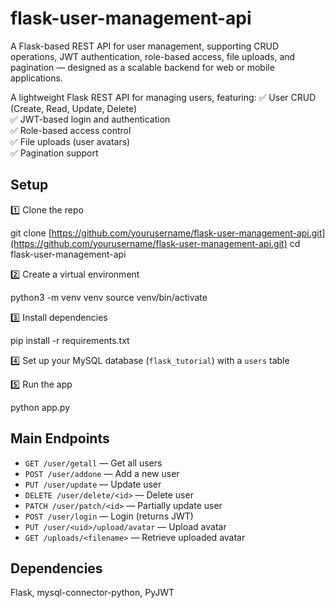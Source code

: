 # flask-user-management-api
A Flask-based REST API for user management, supporting CRUD operations, JWT authentication, role-based access, file uploads, and pagination — designed as a scalable backend for web or mobile applications.


A lightweight Flask REST API for managing users, featuring:
✅ User CRUD (Create, Read, Update, Delete)  
✅ JWT-based login and authentication  
✅ Role-based access control  
✅ File uploads (user avatars)  
✅ Pagination support

## Setup

1️⃣ Clone the repo 

git clone [https://github.com/yourusername/flask-user-management-api.git](https://github.com/yourusername/flask-user-management-api.git)
cd flask-user-management-api


2️⃣ Create a virtual environment  

python3 -m venv venv
source venv/bin/activate


3️⃣ Install dependencies  

pip install -r requirements.txt



4️⃣ Set up your MySQL database (`flask_tutorial`) with a `users` table

5️⃣ Run the app  

python app.py

## Main Endpoints

- `GET /user/getall` — Get all users  
- `POST /user/addone` — Add a new user  
- `PUT /user/update` — Update user  
- `DELETE /user/delete/<id>` — Delete user  
- `PATCH /user/patch/<id>` — Partially update user  
- `POST /user/login` — Login (returns JWT)  
- `PUT /user/<uid>/upload/avatar` — Upload avatar  
- `GET /uploads/<filename>` — Retrieve uploaded avatar

## Dependencies

Flask, mysql-connector-python, PyJWT
